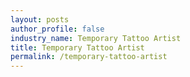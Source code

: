 ```yaml
---
layout: posts 
author_profile: false 
industry_name: Temporary Tattoo Artist
title: Temporary Tattoo Artist
permalink: /temporary-tattoo-artist
---
```

